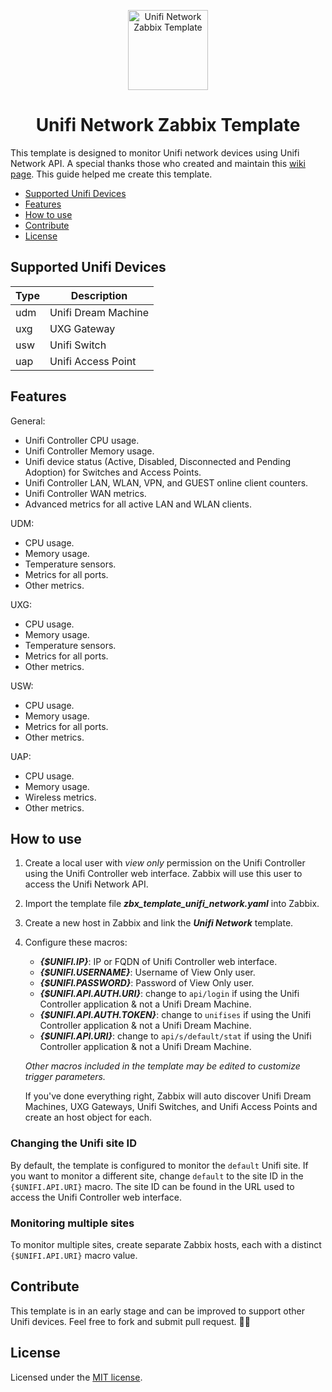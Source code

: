 <p align="center">
    <img src="docs/image/logo.webp" height="128" alt="Unifi Network Zabbix Template">
</p>
<h1 align="center">Unifi Network Zabbix Template</h1>

This template is designed to monitor Unifi network devices using Unifi Network API.  A special thanks those who created and maintain this [wiki page](https://ubntwiki.com/products/software/unifi-controller/api).  This guide helped me create this template.

- [Supported Unifi Devices](#supported-unifi-devices)
- [Features](#features)
- [How to use](#how-to-use)
- [Contribute](#contribute)
- [License](#license)

## Supported Unifi Devices

| Type | Description         |
| ---- | ------------------- |
| udm  | Unifi Dream Machine |
| uxg  | UXG Gateway         |
| usw  | Unifi Switch        |
| uap  | Unifi Access Point |

## Features

General:

- Unifi Controller CPU usage.
- Unifi Controller Memory usage.
- Unifi device status (Active, Disabled, Disconnected and Pending Adoption) for Switches and Access Points.
- Unifi Controller LAN, WLAN, VPN, and GUEST online client counters.
- Unifi Controller WAN metrics.
- Advanced metrics for all active LAN and WLAN clients.

UDM:

- CPU usage.
- Memory usage.
- Temperature sensors.
- Metrics for all ports.
- Other metrics.

UXG:

- CPU usage.
- Memory usage.
- Temperature sensors.
- Metrics for all ports.
- Other metrics.

USW:

- CPU usage.
- Memory usage.
- Metrics for all ports.
- Other metrics.

UAP:

- CPU usage.
- Memory usage.
- Wireless metrics.
- Other metrics.

## How to use

1. Create a local user with *view only* permission on the Unifi Controller using the Unifi Controller web interface.  Zabbix will use this user to access the Unifi Network API.

2. Import the template file ***zbx_template_unifi_network.yaml*** into Zabbix.

3. Create a new host in Zabbix and link the ***Unifi Network*** template.  

4. Configure these macros:

    - ***{$UNIFI.IP}***: IP or FQDN of Unifi Controller web interface.
    - ***{$UNIFI.USERNAME}***: Username of View Only user.
    - ***{$UNIFI.PASSWORD}***: Password of View Only user.
    - ***{$UNIFI.API.AUTH.URI}***: change to `api/login` if using the Unifi Controller application & not a Unifi Dream Machine.
    - ***{$UNIFI.API.AUTH.TOKEN}***: change to `unifises` if using the Unifi Controller application & not a Unifi Dream Machine.
    - ***{$UNIFI.API.URI}***: change to `api/s/default/stat` if using the Unifi Controller application & not a Unifi Dream Machine.

    *Other macros included in the template may be edited to customize trigger parameters.*

    If you've done everything right, Zabbix will auto discover Unifi Dream Machines, UXG Gateways, Unifi Switches, and Unifi Access Points and create an host object for each.

### Changing the Unifi site ID

By default, the template is configured to monitor the `default` Unifi site. If you want to monitor a different site, change `default` to the site ID in the `{$UNIFI.API.URI}` macro. The site ID can be found in the URL used to access the Unifi Controller web interface.

### Monitoring multiple sites

To monitor multiple sites, create separate Zabbix hosts, each with a distinct `{$UNIFI.API.URI}` macro value.

## Contribute

This template is in an early stage and can be improved to support other Unifi devices. Feel free to fork and submit pull request. 🙏🏻

## License

Licensed under the [MIT license](https://github.com/MassimilianoPasquini97/zbx_unifi_network/blob/main/LICENSE.md).

